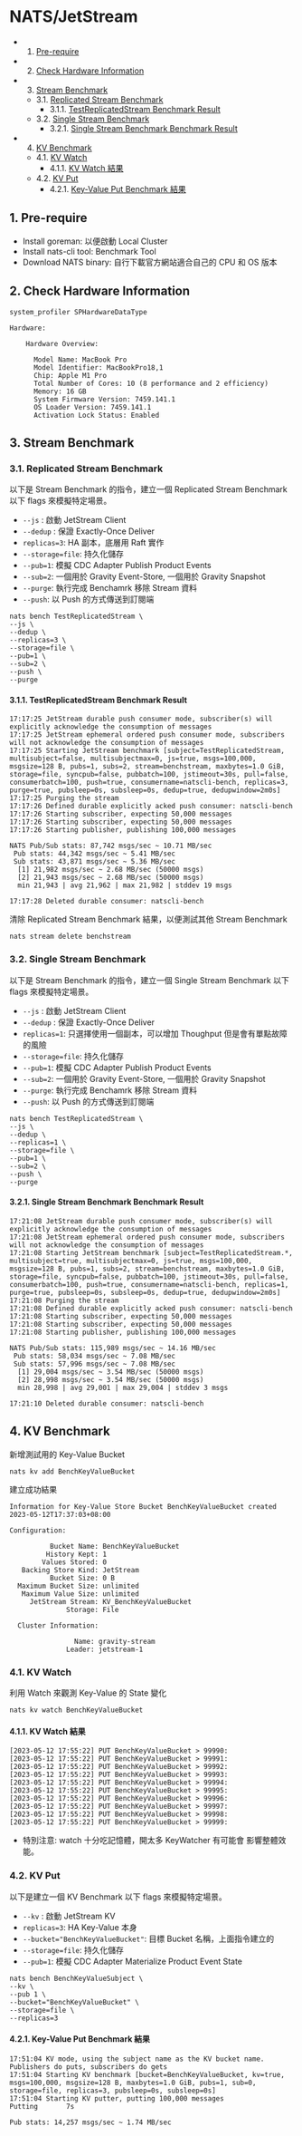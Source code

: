 

# NATS/JetStream

<!-- vscode-markdown-toc -->
* 1. [Pre-require](#Pre-require)
* 2. [Check Hardware Information](#CheckHardwareInformation)
* 3. [Stream Benchmark](#StreamBenchmark)
	* 3.1. [Replicated Stream Benchmark](#ReplicatedStreamBenchmark)
		* 3.1.1. [TestReplicatedStream Benchmark Result](#TestReplicatedStreamBenchmarkResult)
	* 3.2. [Single Stream Benchmark](#SingleStreamBenchmark)
		* 3.2.1. [Single Stream Benchmark Benchmark Result](#SingleStreamBenchmarkBenchmarkResult)
* 4. [KV Benchmark](#KVBenchmark)
	* 4.1. [KV Watch](#KVWatch)
		* 4.1.1. [KV Watch 結果](#KVWatch-1)
	* 4.2. [KV Put](#KVPut)
		* 4.2.1. [Key-Value Put Benchmark 結果](#Key-ValuePutBenchmark)

<!-- vscode-markdown-toc-config
	numbering=true
	autoSave=true
	/vscode-markdown-toc-config -->
<!-- /vscode-markdown-toc -->

##  1. <a name='Pre-require'></a>Pre-require
* Install goreman: 以便啟動 Local Cluster
* Install nats-cli tool: Benchmark Tool
* Download NATS binary: 自行下載官方網站適合自己的 CPU 和 OS 版本

##  2. <a name='CheckHardwareInformation'></a>Check Hardware Information
```
system_profiler SPHardwareDataType
```

```
Hardware:

    Hardware Overview:

      Model Name: MacBook Pro
      Model Identifier: MacBookPro18,1
      Chip: Apple M1 Pro
      Total Number of Cores: 10 (8 performance and 2 efficiency)
      Memory: 16 GB
      System Firmware Version: 7459.141.1
      OS Loader Version: 7459.141.1
      Activation Lock Status: Enabled
```
##  3. <a name='StreamBenchmark'></a>Stream Benchmark

###  3.1. <a name='ReplicatedStreamBenchmark'></a>Replicated Stream Benchmark
以下是 Stream Benchmark 的指令，建立一個 Replicated Stream Benchmark 以下 flags 來模擬特定場景。
* ```--js``` : 啟動 JetStream Client
* ```--dedup``` : 保證 Exactly-Once Deliver
* ```replicas=3```: HA 副本，底層用 Raft 實作
* ```--storage=file```: 持久化儲存
* ```--pub=1```: 模擬 CDC Adapter Publish Product Events
* ```--sub=2```: 一個用於 Gravity Event-Store, 一個用於 Gravity Snapshot
* ```--purge```: 執行完成 Benchamrk 移除 Stream 資料
* ```--push```: 以 Push 的方式傳送到訂閱端

```
nats bench TestReplicatedStream \
--js \
--dedup \
--replicas=3 \
--storage=file \
--pub=1 \
--sub=2 \
--push \
--purge
```
####  3.1.1. <a name='TestReplicatedStreamBenchmarkResult'></a>TestReplicatedStream Benchmark Result
```
17:17:25 JetStream durable push consumer mode, subscriber(s) will explicitly acknowledge the consumption of messages
17:17:25 JetStream ephemeral ordered push consumer mode, subscribers will not acknowledge the consumption of messages
17:17:25 Starting JetStream benchmark [subject=TestReplicatedStream, multisubject=false, multisubjectmax=0, js=true, msgs=100,000, msgsize=128 B, pubs=1, subs=2, stream=benchstream, maxbytes=1.0 GiB, storage=file, syncpub=false, pubbatch=100, jstimeout=30s, pull=false, consumerbatch=100, push=true, consumername=natscli-bench, replicas=3, purge=true, pubsleep=0s, subsleep=0s, dedup=true, dedupwindow=2m0s]
17:17:25 Purging the stream
17:17:26 Defined durable explicitly acked push consumer: natscli-bench
17:17:26 Starting subscriber, expecting 50,000 messages
17:17:26 Starting subscriber, expecting 50,000 messages
17:17:26 Starting publisher, publishing 100,000 messages

NATS Pub/Sub stats: 87,742 msgs/sec ~ 10.71 MB/sec
 Pub stats: 44,342 msgs/sec ~ 5.41 MB/sec
 Sub stats: 43,871 msgs/sec ~ 5.36 MB/sec
  [1] 21,982 msgs/sec ~ 2.68 MB/sec (50000 msgs)
  [2] 21,943 msgs/sec ~ 2.68 MB/sec (50000 msgs)
  min 21,943 | avg 21,962 | max 21,982 | stddev 19 msgs

17:17:28 Deleted durable consumer: natscli-bench
```

清除 Replicated Stream Benchmark 結果，以便測試其他 Stream Benchmark
```
nats stream delete benchstream
```

###  3.2. <a name='SingleStreamBenchmark'></a>Single Stream Benchmark
以下是 Stream Benchmark 的指令，建立一個 Single Stream Benchmark 以下 flags 來模擬特定場景。
* ```--js``` : 啟動 JetStream Client
* ```--dedup``` : 保證 Exactly-Once Deliver
* ```replicas=1```: 只選擇使用一個副本，可以增加 Thoughput 但是會有單點故障的風險
* ```--storage=file```: 持久化儲存
* ```--pub=1```: 模擬 CDC Adapter Publish Product Events
* ```--sub=2```: 一個用於 Gravity Event-Store, 一個用於 Gravity Snapshot
* ```--purge```: 執行完成 Benchamrk 移除 Stream 資料
* ```--push```: 以 Push 的方式傳送到訂閱端
```
nats bench TestReplicatedStream \
--js \
--dedup \
--replicas=1 \
--storage=file \
--pub=1 \
--sub=2 \
--push \
--purge
```
####  3.2.1. <a name='SingleStreamBenchmarkBenchmarkResult'></a>Single Stream Benchmark Benchmark Result
```
17:21:08 JetStream durable push consumer mode, subscriber(s) will explicitly acknowledge the consumption of messages
17:21:08 JetStream ephemeral ordered push consumer mode, subscribers will not acknowledge the consumption of messages
17:21:08 Starting JetStream benchmark [subject=TestReplicatedStream.*, multisubject=true, multisubjectmax=0, js=true, msgs=100,000, msgsize=128 B, pubs=1, subs=2, stream=benchstream, maxbytes=1.0 GiB, storage=file, syncpub=false, pubbatch=100, jstimeout=30s, pull=false, consumerbatch=100, push=true, consumername=natscli-bench, replicas=1, purge=true, pubsleep=0s, subsleep=0s, dedup=true, dedupwindow=2m0s]
17:21:08 Purging the stream
17:21:08 Defined durable explicitly acked push consumer: natscli-bench
17:21:08 Starting subscriber, expecting 50,000 messages
17:21:08 Starting subscriber, expecting 50,000 messages
17:21:08 Starting publisher, publishing 100,000 messages

NATS Pub/Sub stats: 115,989 msgs/sec ~ 14.16 MB/sec
 Pub stats: 58,034 msgs/sec ~ 7.08 MB/sec
 Sub stats: 57,996 msgs/sec ~ 7.08 MB/sec
  [1] 29,004 msgs/sec ~ 3.54 MB/sec (50000 msgs)
  [2] 28,998 msgs/sec ~ 3.54 MB/sec (50000 msgs)
  min 28,998 | avg 29,001 | max 29,004 | stddev 3 msgs

17:21:10 Deleted durable consumer: natscli-bench
```


##  4. <a name='KVBenchmark'></a>KV Benchmark
新增測試用的 Key-Value Bucket
```
nats kv add BenchKeyValueBucket
```

建立成功結果
```
Information for Key-Value Store Bucket BenchKeyValueBucket created 2023-05-12T17:37:03+08:00

Configuration:

          Bucket Name: BenchKeyValueBucket
         History Kept: 1
        Values Stored: 0
   Backing Store Kind: JetStream
          Bucket Size: 0 B
  Maximum Bucket Size: unlimited
   Maximum Value Size: unlimited
     JetStream Stream: KV_BenchKeyValueBucket
              Storage: File

  Cluster Information:

                Name: gravity-stream
              Leader: jetstream-1
```

###  4.1. <a name='KVWatch'></a>KV Watch
利用 Watch 來觀測 Key-Value 的 State 變化
```
nats kv watch BenchKeyValueBucket
```

####  4.1.1. <a name='KVWatch-1'></a>KV Watch 結果
```
[2023-05-12 17:55:22] PUT BenchKeyValueBucket > 99990:
[2023-05-12 17:55:22] PUT BenchKeyValueBucket > 99991:
[2023-05-12 17:55:22] PUT BenchKeyValueBucket > 99992:
[2023-05-12 17:55:22] PUT BenchKeyValueBucket > 99993:
[2023-05-12 17:55:22] PUT BenchKeyValueBucket > 99994:
[2023-05-12 17:55:22] PUT BenchKeyValueBucket > 99995:
[2023-05-12 17:55:22] PUT BenchKeyValueBucket > 99996:
[2023-05-12 17:55:22] PUT BenchKeyValueBucket > 99997:
[2023-05-12 17:55:22] PUT BenchKeyValueBucket > 99998:
[2023-05-12 17:55:22] PUT BenchKeyValueBucket > 99999:
```
* 特別注意: watch 十分吃記憶體，開太多 KeyWatcher 有可能會 影響整體效能。

###  4.2. <a name='KVPut'></a>KV Put
以下是建立一個 KV Benchmark 以下 flags 來模擬特定場景。
* ```--kv``` : 啟動 JetStream KV
* ```replicas=3```: HA Key-Value 本身
* ```--bucket="BenchKeyValueBucket"```: 目標 Bucket 名稱，上面指令建立的
* ```--storage=file```: 持久化儲存
* ```--pub=1```: 模擬 CDC Adapter Materialize Product Event State

```
nats bench BenchKeyValueSubject \
--kv \
--pub 1 \
--bucket="BenchKeyValueBucket" \
--storage=file \
--replicas=3
```
####  4.2.1. <a name='Key-ValuePutBenchmark'></a>Key-Value Put Benchmark 結果
```
17:51:04 KV mode, using the subject name as the KV bucket name. Publishers do puts, subscribers do gets
17:51:04 Starting KV benchmark [bucket=BenchKeyValueBucket, kv=true, msgs=100,000, msgsize=128 B, maxbytes=1.0 GiB, pubs=1, sub=0, storage=file, replicas=3, pubsleep=0s, subsleep=0s]
17:51:04 Starting KV putter, putting 100,000 messages
Putting       7s 

Pub stats: 14,257 msgs/sec ~ 1.74 MB/sec
```





